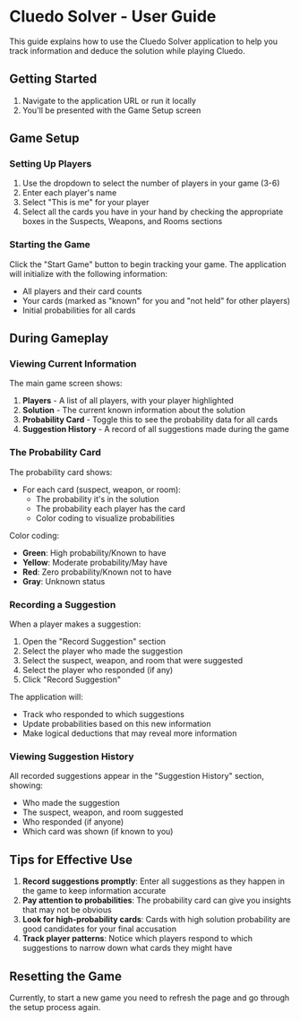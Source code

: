 # Cluedo Solver - User Guide

This guide explains how to use the Cluedo Solver application to help you track information and deduce the solution while playing Cluedo.

## Getting Started

1. Navigate to the application URL or run it locally
2. You'll be presented with the Game Setup screen

## Game Setup

### Setting Up Players

1. Use the dropdown to select the number of players in your game (3-6)
2. Enter each player's name
3. Select "This is me" for your player
4. Select all the cards you have in your hand by checking the appropriate boxes in the Suspects, Weapons, and Rooms sections

### Starting the Game

Click the "Start Game" button to begin tracking your game. The application will initialize with the following information:

- All players and their card counts
- Your cards (marked as "known" for you and "not held" for other players)
- Initial probabilities for all cards

## During Gameplay

### Viewing Current Information

The main game screen shows:

1. **Players** - A list of all players, with your player highlighted
2. **Solution** - The current known information about the solution
3. **Probability Card** - Toggle this to see the probability data for all cards
4. **Suggestion History** - A record of all suggestions made during the game

### The Probability Card

The probability card shows:

- For each card (suspect, weapon, or room):
  - The probability it's in the solution
  - The probability each player has the card
  - Color coding to visualize probabilities

Color coding:

- **Green**: High probability/Known to have
- **Yellow**: Moderate probability/May have
- **Red**: Zero probability/Known not to have
- **Gray**: Unknown status

### Recording a Suggestion

When a player makes a suggestion:

1. Open the "Record Suggestion" section
2. Select the player who made the suggestion
3. Select the suspect, weapon, and room that were suggested
4. Select the player who responded (if any)
5. Click "Record Suggestion"

The application will:
- Track who responded to which suggestions
- Update probabilities based on this new information
- Make logical deductions that may reveal more information

### Viewing Suggestion History

All recorded suggestions appear in the "Suggestion History" section, showing:
- Who made the suggestion
- The suspect, weapon, and room suggested
- Who responded (if anyone)
- Which card was shown (if known to you)

## Tips for Effective Use

1. **Record suggestions promptly**: Enter all suggestions as they happen in the game to keep information accurate
2. **Pay attention to probabilities**: The probability card can give you insights that may not be obvious
3. **Look for high-probability cards**: Cards with high solution probability are good candidates for your final accusation
4. **Track player patterns**: Notice which players respond to which suggestions to narrow down what cards they might have

## Resetting the Game

Currently, to start a new game you need to refresh the page and go through the setup process again.
